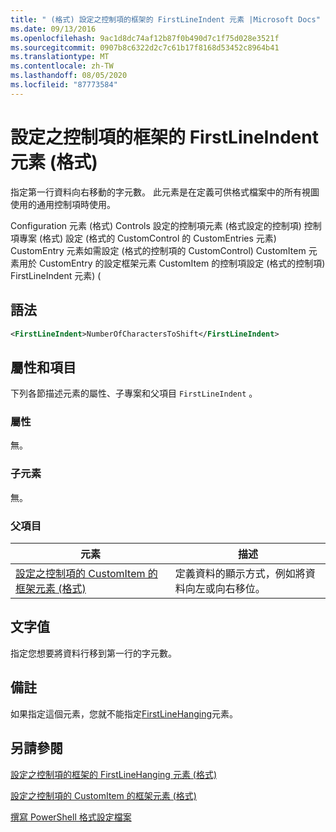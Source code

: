 ```yaml
---
title: " (格式) 設定之控制項的框架的 FirstLineIndent 元素 |Microsoft Docs"
ms.date: 09/13/2016
ms.openlocfilehash: 9ac1d8dc74af12b87f0b490d7c1f75d028e3521f
ms.sourcegitcommit: 0907b8c6322d2c7c61b17f8168d53452c8964b41
ms.translationtype: MT
ms.contentlocale: zh-TW
ms.lasthandoff: 08/05/2020
ms.locfileid: "87773584"
---
```

# <a name="firstlineindent-element-for-frame-for-controls-for-configuration-format"></a>設定之控制項的框架的 FirstLineIndent 元素 (格式)

指定第一行資料向右移動的字元數。 此元素是在定義可供格式檔案中的所有視圖使用的通用控制項時使用。

Configuration 元素 (格式) Controls 設定的控制項元素 (格式設定的控制項) 控制項專案 (格式) 設定 (格式的 CustomControl 的 CustomEntries 元素) CustomEntry 元素如需設定 (格式的控制項的 CustomControl) CustomItem 元素用於 CustomEntry 的設定框架元素 CustomItem 的控制項設定 (格式的控制項) FirstLineIndent 元素)  (

## <a name="syntax"></a>語法

```xml
<FirstLineIndent>NumberOfCharactersToShift</FirstLineIndent>
```

## <a name="attributes-and-elements"></a>屬性和項目

下列各節描述元素的屬性、子專案和父項目 `FirstLineIndent` 。

### <a name="attributes"></a>屬性

無。

### <a name="child-elements"></a>子元素

無。

### <a name="parent-elements"></a>父項目

|元素|描述|
|-------------|-----------------|
|[設定之控制項的 CustomItem 的框架元素 (格式)](./frame-element-for-customitem-for-controls-for-configuration-format.md)|定義資料的顯示方式，例如將資料向左或向右移位。|

## <a name="text-value"></a>文字值

指定您想要將資料行移到第一行的字元數。

## <a name="remarks"></a>備註

如果指定這個元素，您就不能指定[FirstLineHanging](./firstlinehanging-element-for-frame-for-controls-for-configuration-format.md)元素。

## <a name="see-also"></a>另請參閱

[設定之控制項的框架的 FirstLineHanging 元素 (格式)](./firstlinehanging-element-for-frame-for-controls-for-configuration-format.md)

[設定之控制項的 CustomItem 的框架元素 (格式)](./frame-element-for-customitem-for-controls-for-configuration-format.md)

[撰寫 PowerShell 格式設定檔案](./writing-a-powershell-formatting-file.md)
